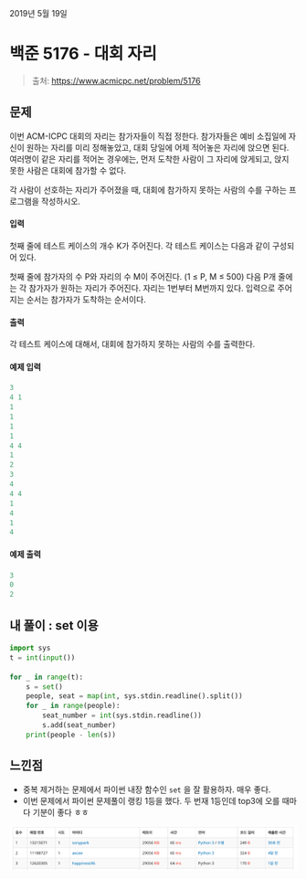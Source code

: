 2019년 5월 19일

# 백준 5176 - 대회 자리

> 출처: https://www.acmicpc.net/problem/5176

## 문제
이번 ACM-ICPC 대회의 자리는 참가자들이 직접 정한다. 참가자들은 예비 소집일에 자신이 원하는 자리를 미리 정해놓았고, 대회 당일에 어제 적어놓은 자리에 앉으면 된다. 여러명이 같은 자리를 적어논 경우에는, 먼저 도착한 사람이 그 자리에 앉게되고, 앉지 못한 사람은 대회에 참가할 수 없다.

각 사람이 선호하는 자리가 주어졌을 때, 대회에 참가하지 못하는 사람의 수를 구하는 프로그램을 작성하시오.

#### 입력
첫째 줄에 테스트 케이스의 개수 K가 주어진다. 각 테스트 케이스는 다음과 같이 구성되어 있다.

첫째 줄에 참가자의 수 P와 자리의 수 M이 주어진다. (1 ≤ P, M ≤ 500) 다음 P개 줄에는 각 참가자가 원하는 자리가 주어진다. 자리는 1번부터 M번까지 있다. 입력으로 주어지는 순서는 참가자가 도착하는 순서이다.

#### 출력
각 테스트 케이스에 대해서, 대회에 참가하지 못하는 사람의 수를 출력한다.

#### 예제 입력

```python
3
4 1
1
1
1
1
4 4
1
2
3
4
4 4
1
4
1
4
```


#### 예제 출력

```python
3
0
2
```

## 내 풀이 : set 이용

```python
import sys
t = int(input())

for _ in range(t):
    s = set()
    people, seat = map(int, sys.stdin.readline().split())
    for _ in range(people):
        seat_number = int(sys.stdin.readline())
        s.add(seat_number)
    print(people - len(s))
```


## 느낀점

- 중복 제거하는 문제에서 파이썬 내장 함수인 `set` 을 잘 활용하자. 매우 좋다.
- 이번 문제에서 파이썬 문제풀이 랭킹 1등을 했다. 두 번재 1등인데 top3에 오를 때마다 기분이 좋다 ㅎㅎ

![boj_5176_ranking](./img/boj_5176_ranking.png)
 
